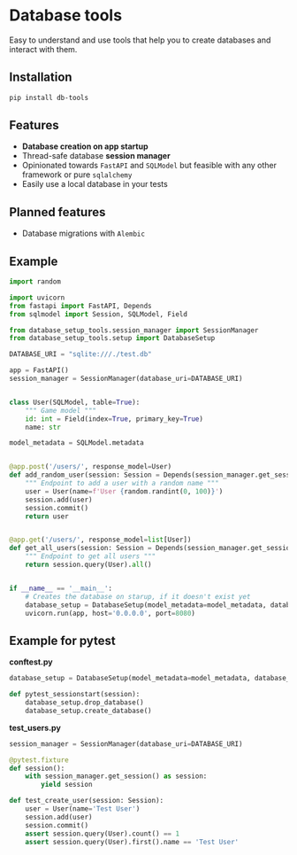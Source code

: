 # Database tools

Easy to understand and use tools that help you to create databases and interact with them.

## Installation

```bash
pip install db-tools
```

## Features
- **Database creation on app startup**
- Thread-safe database **session manager**
- Opinionated towards `FastAPI` and `SQLModel` but feasible with any other framework or pure `sqlalchemy`
- Easily use a local database in your tests

## Planned features
- Database migrations with `Alembic`

## Example

```python
import random

import uvicorn
from fastapi import FastAPI, Depends
from sqlmodel import Session, SQLModel, Field

from database_setup_tools.session_manager import SessionManager
from database_setup_tools.setup import DatabaseSetup

DATABASE_URI = "sqlite:///./test.db"

app = FastAPI()
session_manager = SessionManager(database_uri=DATABASE_URI)


class User(SQLModel, table=True):
    """ Game model """
    id: int = Field(index=True, primary_key=True)
    name: str

model_metadata = SQLModel.metadata


@app.post('/users/', response_model=User)
def add_random_user(session: Session = Depends(session_manager.get_session)):
    """ Endpoint to add a user with a random name """
    user = User(name=f'User {random.randint(0, 100)}')
    session.add(user)
    session.commit()
    return user


@app.get('/users/', response_model=list[User])
def get_all_users(session: Session = Depends(session_manager.get_session)):
    """ Endpoint to get all users """
    return session.query(User).all()


if __name__ == '__main__':
    # Creates the database on starup, if it doesn't exist yet
    database_setup = DatabaseSetup(model_metadata=model_metadata, database_uri=DATABASE_URI) 
    uvicorn.run(app, host='0.0.0.0', port=8080)
```

## Example for pytest

**conftest.py**
```python
database_setup = DatabaseSetup(model_metadata=model_metadata, database_uri=DATABASE_URI)

def pytest_sessionstart(session):
    database_setup.drop_database()
    database_setup.create_database()
```

**test_users.py**
```python
session_manager = SessionManager(database_uri=DATABASE_URI)

@pytest.fixture
def session():
	with session_manager.get_session() as session:
		yield session

def test_create_user(session: Session):
	user = User(name='Test User')
	session.add(user)
	session.commit()
	assert session.query(User).count() == 1
	assert session.query(User).first().name == 'Test User'
```